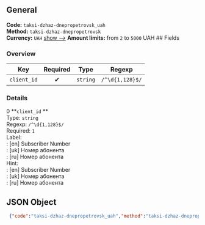 ## General 
**Code:** `taksi-dzhaz-dnepropetrovsk_uah`  
**Method:** `taksi-dzhaz-dnepropetrovsk`  
**Currency:** `UAH` [show -->]() 
**Amount limits:** from `2`  to `5000`  UAH ## Fields 
### Overview 
|Key|Required|Type|Regexp| 
|:---:|:---:|:---:|:---:| 
|`client_id` |✔ |`string` |`/^\d{1,128}$/` | 
 
### Details 
0 **`client_id` **  
Type: `string`  
Regexp: `/^\d{1,128}$/`  
Required: `1`  
Label:  
: [en] Subscriber Number  
: [uk] Номер абонента  
: [ru] Номер абонента  
Hint:  
: [en] Subscriber Number  
: [uk] Номер абонента  
: [ru] Номер абонента  
## JSON Object 
```json
 {"code":"taksi-dzhaz-dnepropetrovsk_uah","method":"taksi-dzhaz-dnepropetrovsk","currency":"UAH","fields":[{"key":"client_id","type":"string","label":{"en":"Subscriber Number","uk":"\u041d\u043e\u043c\u0435\u0440 \u0430\u0431\u043e\u043d\u0435\u043d\u0442\u0430","ru":"\u041d\u043e\u043c\u0435\u0440 \u0430\u0431\u043e\u043d\u0435\u043d\u0442\u0430"},"regexp":"\/^\\d{1,128}$\/","required":true,"position":1,"hint":{"en":"Subscriber Number","uk":"\u041d\u043e\u043c\u0435\u0440 \u0430\u0431\u043e\u043d\u0435\u043d\u0442\u0430","ru":"\u041d\u043e\u043c\u0435\u0440 \u0430\u0431\u043e\u043d\u0435\u043d\u0442\u0430"},"example":"999"}],"amount_min":2,"amount_max":5000}```  
